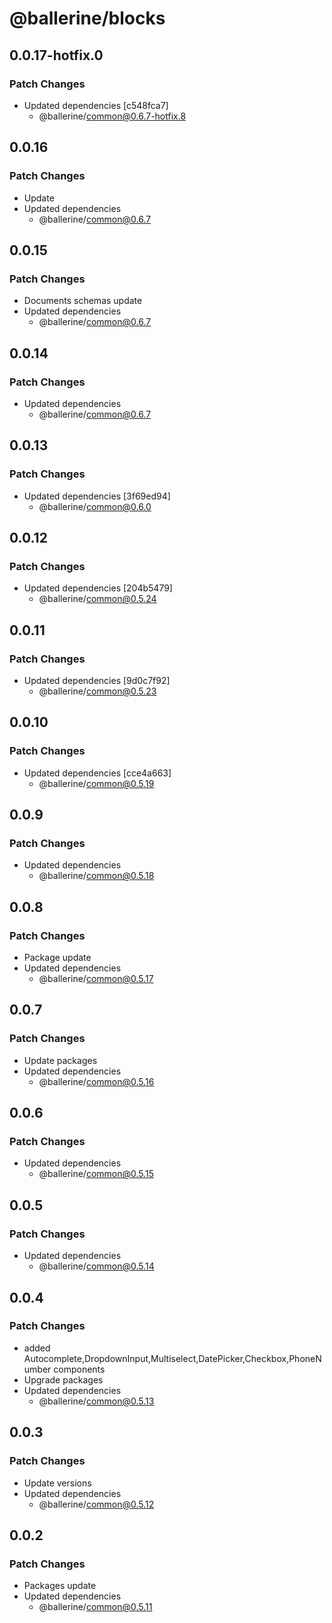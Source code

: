 # @ballerine/blocks

## 0.0.17-hotfix.0

### Patch Changes

- Updated dependencies [c548fca7]
  - @ballerine/common@0.6.7-hotfix.8

## 0.0.16

### Patch Changes

- Update
- Updated dependencies
  - @ballerine/common@0.6.7

## 0.0.15

### Patch Changes

- Documents schemas update
- Updated dependencies
  - @ballerine/common@0.6.7

## 0.0.14

### Patch Changes

- Updated dependencies
  - @ballerine/common@0.6.7

## 0.0.13

### Patch Changes

- Updated dependencies [3f69ed94]
  - @ballerine/common@0.6.0

## 0.0.12

### Patch Changes

- Updated dependencies [204b5479]
  - @ballerine/common@0.5.24

## 0.0.11

### Patch Changes

- Updated dependencies [9d0c7f92]
  - @ballerine/common@0.5.23

## 0.0.10

### Patch Changes

- Updated dependencies [cce4a663]
  - @ballerine/common@0.5.19

## 0.0.9

### Patch Changes

- Updated dependencies
  - @ballerine/common@0.5.18

## 0.0.8

### Patch Changes

- Package update
- Updated dependencies
  - @ballerine/common@0.5.17

## 0.0.7

### Patch Changes

- Update packages
- Updated dependencies
  - @ballerine/common@0.5.16

## 0.0.6

### Patch Changes

- Updated dependencies
  - @ballerine/common@0.5.15

## 0.0.5

### Patch Changes

- Updated dependencies
  - @ballerine/common@0.5.14

## 0.0.4

### Patch Changes

- added Autocomplete,DropdownInput,Multiselect,DatePicker,Checkbox,PhoneNumber components
- Upgrade packages
- Updated dependencies
  - @ballerine/common@0.5.13

## 0.0.3

### Patch Changes

- Update versions
- Updated dependencies
  - @ballerine/common@0.5.12

## 0.0.2

### Patch Changes

- Packages update
- Updated dependencies
  - @ballerine/common@0.5.11
